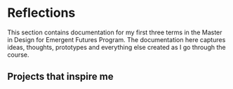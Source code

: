 # Reflections

This section contains documentation for my first three terms in the Master in Design for Emergent Futures Program. The documentation here captures ideas, thoughts, prototypes and everything else created as I go through the course. 

## Projects that inspire me


